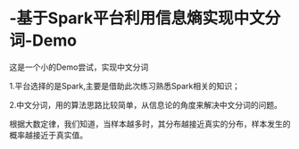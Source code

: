 # -基于Spark平台利用信息熵实现中文分词-Demo

这是一个小的Demo尝试，实现中文分词

1.平台选择的是Spark,主要是借助此次练习熟悉Spark相关的知识；

2.中文分词，用的算法思路比较简单，从信息论的角度来解决中文分词的问题。

根据大数定律，我们知道，当样本越多时，其分布越接近真实的分布，样本发生的概率越接近于真实值。
